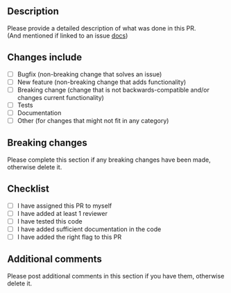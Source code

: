 ## Description

Please provide a detailed description of what was done in this PR.  
(And mentioned if linked to an issue [docs](https://docs.github.com/en/issues/tracking-your-work-with-issues/linking-a-pull-request-to-an-issue))

## Changes include

- [ ] Bugfix (non-breaking change that solves an issue)
- [ ] New feature (non-breaking change that adds functionality)
- [ ] Breaking change (change that is not backwards-compatible and/or changes current functionality)
- [ ] Tests
- [ ] Documentation
- [ ] Other (for changes that might not fit in any category)

## Breaking changes

Please complete this section if any breaking changes have been made, otherwise delete it.

## Checklist

- [ ] I have assigned this PR to myself
- [ ] I have added at least 1 reviewer
- [ ] I have tested this code
- [ ] I have added sufficient documentation in the code
- [ ] I have added the right flag to this PR

## Additional comments

Please post additional comments in this section if you have them, otherwise delete it.
